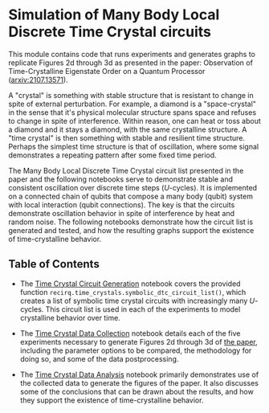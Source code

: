 # Simulation of Many Body Local Discrete Time Crystal circuits

This module contains code that runs experiments and generates graphs to replicate Figures 2d through 3d as presented in the paper: Observation of Time-Crystalline Eigenstate Order on a Quantum Processor ([arxiv:2107.13571](https://arxiv.org/abs/2107.13571)).

A "crystal" is something with stable structure that is resistant to change in spite of external perturbation. For example, a diamond is a "space-crystal" in the sense that it's physical molecular structure spans space and refuses to change in spite of interference. Within reason, one can heat or toss about a diamond and it stays a diamond, with the same crystalline structure. A "time crystal" is then something with stable and resilient time structure. Perhaps the simplest time structure is that of oscillation, where some signal demonstrates a repeating pattern after some fixed time period.

The Many Body Local Discrete Time Crystal circuit list presented in the paper and the following notebooks serve to demonstrate stable and consistent oscillation over discrete time steps ($U$-cycles). It is implemented on a connected chain of qubits that compose a many body (qubit) system with local interaction (qubit connections). The key is that the circuits demonstrate oscillation behavior in spite of interference by heat and random noise. The following notebooks demonstrate how the circuit list is generated and tested, and how the resulting graphs support the existence of time-crystalline behavior.

## Table of Contents

* The [Time Crystal Circuit Generation](time_crystal_circuit_generation.ipynb) notebook covers the provided function `recirq.time_crystals.symbolic_dtc_circuit_list()`, which creates a list of symbolic time crystal circuits with increasingly many $U$-cycles. This circuit list is used in each of the experiments to model crystalline behavior over time.

* The [Time Crystal Data Collection](time_crystal_data_collection.ipynb) notebook details each of the five experiments necessary to generate Figures 2d through 3d of [the paper](https://arxiv.org/abs/2107.13571), including the parameter options to be compared, the methodology for doing so, and some of the data postprocessing.

* The [Time Crystal Data Analysis](time_crystal_data_analysis.ipynb) notebook primarily demonstrates use of the collected data to generate the figures of the paper. It also discusses some of the conclusions that can be drawn about the results, and how they support the existence of time-crystalline behavior.
